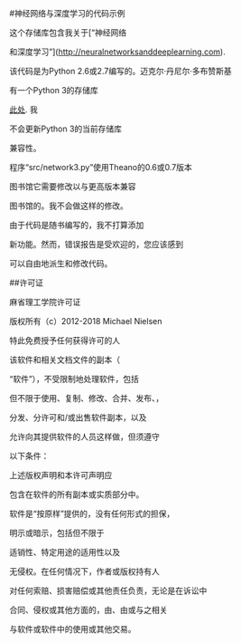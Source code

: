 #神经网络与深度学习的代码示例



这个存储库包含我关于[“神经网络

和深度学习”](http://neuralnetworksanddeeplearning.com).



该代码是为Python 2.6或2.7编写的。迈克尔·丹尼尔·多布赞斯基

有一个Python 3的存储库

[此处](https://github.com/MichalDanielDobrzanski/DeepLearningPython35). 我

不会更新Python 3的当前存储库

兼容性。



程序“src/network3.py”使用Theano的0.6或0.7版本

图书馆它需要修改以与更高版本兼容

图书馆的。我不会做这样的修改。



由于代码是随书编写的，我不打算添加

新功能。然而，错误报告是受欢迎的，您应该感到

可以自由地派生和修改代码。



##许可证



麻省理工学院许可证



版权所有（c）2012-2018 Michael Nielsen



特此免费授予任何获得许可的人

该软件和相关文档文件的副本（

“软件”），不受限制地处理软件，包括

但不限于使用、复制、修改、合并、发布、，

分发、分许可和/或出售软件副本，以及

允许向其提供软件的人员这样做，但须遵守

以下条件：



上述版权声明和本许可声明应

包含在软件的所有副本或实质部分中。



软件是“按原样”提供的，没有任何形式的担保，

明示或暗示，包括但不限于

适销性、特定用途的适用性以及

无侵权。在任何情况下，作者或版权持有人

对任何索赔、损害赔偿或其他责任负责，无论是在诉讼中

合同、侵权或其他方面的，由、由或与之相关

与软件或软件中的使用或其他交易。
